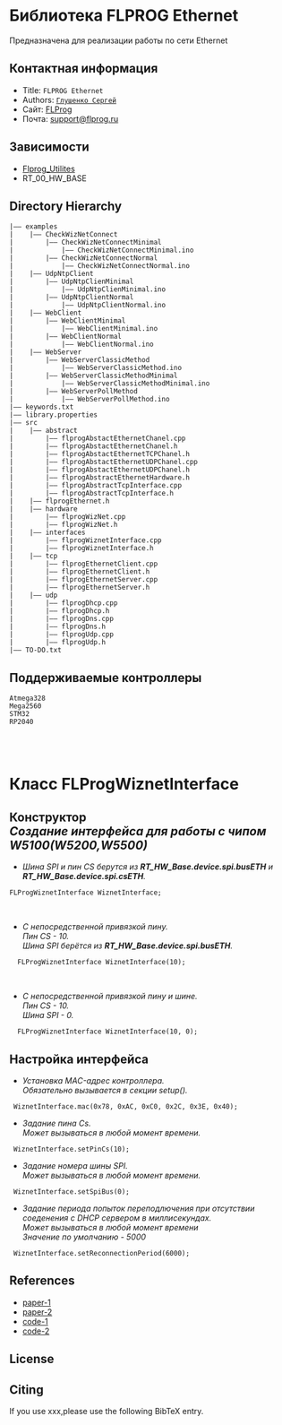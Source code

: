 Библиотека FLPROG Ethernet
===

Предназначена для реализации работы по сети Ethernet

## Контактная информация

- Title:  `FLPROG Ethernet`
- Authors: [`Глушенко Сергей`](@Totuin)
- Сайт: [FLProg](http://flprog.ru)
- Почта: [support@flprog.ru](mailto:support@flprog.ru)

## Зависимости

- [Flprog_Utilites](https://github.com/Totuin/Flprog_Utilites)
- RT_00_HW_BASE

## Directory Hierarchy

```
|—— examples
|    |—— CheckWizNetConnect
|        |—— CheckWizNetConnectMinimal
|            |—— CheckWizNetConnectMinimal.ino
|        |—— CheckWizNetConnectNormal
|            |—— CheckWizNetConnectNormal.ino
|    |—— UdpNtpClient
|        |—— UdpNtpClienMinimal
|            |—— UdpNtpClienMinimal.ino
|        |—— UdpNtpClientNormal
|            |—— UdpNtpClientNormal.ino
|    |—— WebClient
|        |—— WebClientMinimal
|            |—— WebClientMinimal.ino
|        |—— WebClientNormal
|            |—— WebClientNormal.ino
|    |—— WebServer
|        |—— WebServerClassicMethod
|            |—— WebServerClassicMethod.ino
|        |—— WebServerClassicMethodMinimal
|            |—— WebServerClassicMethodMinimal.ino
|        |—— WebServerPollMethod
|            |—— WebServerPollMethod.ino
|—— keywords.txt
|—— library.properties
|—— src
|    |—— abstract
|        |—— flprogAbstactEthernetChanel.cpp
|        |—— flprogAbstactEthernetChanel.h
|        |—— flprogAbstactEthernetTCPChanel.h
|        |—— flprogAbstactEthernetUDPChanel.cpp
|        |—— flprogAbstactEthernetUDPChanel.h
|        |—— flprogAbstractEthernetHardware.h
|        |—— flprogAbstractTcpInterface.cpp
|        |—— flprogAbstractTcpInterface.h
|    |—— flprogEthernet.h
|    |—— hardware
|        |—— flprogWizNet.cpp
|        |—— flprogWizNet.h
|    |—— interfaces
|        |—— flprogWiznetInterface.cpp
|        |—— flprogWiznetInterface.h
|    |—— tcp
|        |—— flprogEthernetClient.cpp
|        |—— flprogEthernetClient.h
|        |—— flprogEthernetServer.cpp
|        |—— flprogEthernetServer.h
|    |—— udp
|        |—— flprogDhcp.cpp
|        |—— flprogDhcp.h
|        |—— flprogDns.cpp
|        |—— flprogDns.h
|        |—— flprogUdp.cpp
|        |—— flprogUdp.h
|—— TO-DO.txt
```



## Поддерживаемые контроллеры

  ```
  Atmega328
  Mega2560
  STM32
  RP2040
  ```

<br>
<br>

# Класс FLProgWiznetInterface

## __Конструктор__ <br> _Создание интерфейса для работы с чипом W5100(W5200,W5500)_

-   _Шина SPI и пин CS берутся из  __RT_HW_Base.device.spi.busETH__ и __RT_HW_Base.device.spi.csETH__._

 ```
 FLProgWiznetInterface WiznetInterface;
```
<br>

-   _С непосредственной привязкой  пину.<br> 
Пин CS - 10.<br> 
Шина SPI берётся из __RT_HW_Base.device.spi.busETH__._
```
  FLProgWiznetInterface WiznetInterface(10);
```
<br>

-   _С непосредственной привязкой  пину и шине. <br> 
Пин CS - 10.<br> 
Шина SPI - 0._
```
  FLProgWiznetInterface WiznetInterface(10, 0);
```

## __Настройка интерфейса__

-   _Установка MAC-адрес контроллера.<br> 
Обязательно вызывается в секции setup()._
```
 WiznetInterface.mac(0x78, 0xAC, 0xC0, 0x2C, 0x3E, 0x40);
```
-   _Задание пина Cs.<br> 
Может вызываться в любой момент времени._
```
 WiznetInterface.setPinCs(10);
```
-   _Задание номера шины SPI.<br> 
Может вызываться в любой момент времени._
```
 WiznetInterface.setSpiBus(0);
 ```

-   _Задание периода попыток переподлючения при отсутствии соеденения с DHCP сервером в миллисекундах.<br> 
Может вызываться в любой момент времени <br>
Значение по умолчанию - 5000_
```
 WiznetInterface.setReconnectionPeriod(6000);
 ```













## References

- [paper-1]()
- [paper-2]()
- [code-1](https://github.com)
- [code-2](https://github.com)
  
## License

## Citing

If you use xxx,please use the following BibTeX entry.

```
```
